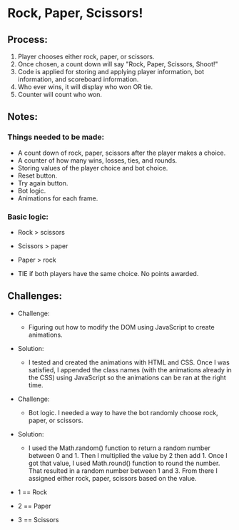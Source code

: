 # Rock, Paper, Scissors!

## Process:
1. Player chooses either rock, paper, or scissors.
2. Once chosen, a count down will say "Rock, Paper, Scissors, Shoot!"
3. Code is applied for storing and applying player information, bot information, and scoreboard information.
4. Who ever wins, it will display who won OR tie.
5. Counter will count who won.

## Notes:
### Things needed to be made:
- A count down of rock, paper, scissors after the player makes a choice.
- A counter of how many wins, losses, ties, and rounds.
- Storing values of the player choice and bot choice.
- Reset button.
- Try again button.
- Bot logic.
- Animations for each frame.

### Basic logic:
- Rock > scissors
- Scissors > paper
- Paper > rock

- TIE if both players have the same choice. No points awarded.

## Challenges:
- Challenge: 
  - Figuring out how to modify the DOM using JavaScript to create animations. 
- Solution: 
  - I tested and created the animations with HTML and CSS. Once I was satisfied, I appended the class names (with the animations already in the CSS) using JavaScript so the animations can be ran at the right time.

- Challenge: 
  - Bot logic. I needed a way to have the bot randomly choose rock, paper, or scissors.
- Solution: 
  - I used the Math.random() function to return a random number between 0 and 1. Then I multiplied the value by 2 then add 1. Once I got that value, I used Math.round() function to round the number. That resulted in a random number between 1 and 3. From there I assigned either rock, paper, scissors based on the value.

- 1 == Rock
- 2 == Paper
- 3 == Scissors
